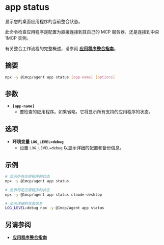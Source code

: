 # app status

显示您的桌面应用程序的当前整合状态。

此命令检查应用程序是配置为直接连接到其自己的 MCP 服务器，还是连接到中央 1MCP 实例。

有关整合工作流程的完整概述，请参阅 **[应用程序整合指南](../../guide/integrations/app-consolidation)**。

## 摘要

```bash
npx -y @1mcp/agent app status [app-name] [options]
```

## 参数

- **`[app-name]`**
  - 要检查的应用程序。如果省略，它将显示所有支持的应用程序的状态。

## 选项

- **环境变量 `LOG_LEVEL=debug`**
  - 设置 `LOG_LEVEL=debug` 以显示详细的配置和备份信息。

## 示例

```bash
# 显示所有应用程序的状态
npx -y @1mcp/agent app status

# 显示特定应用程序的状态
npx -y @1mcp/agent app status claude-desktop

# 显示详细的状态信息
LOG_LEVEL=debug npx -y @1mcp/agent app status
```

## 另请参阅

- **[应用程序整合指南](../../guide/integrations/app-consolidation#the-consolidation-workflow)**
